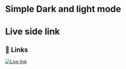 # Simple Dark and light mode

# Live side link

## 🔗 Links
[![Live link](https://papaya-croquembouche-50515a.netlify.app)]()
